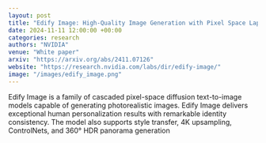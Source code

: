 ```yaml
---
layout: post
title: "Edify Image: High-Quality Image Generation with Pixel Space Laplacian Diffusion Models"
date: 2024-11-11 12:00:00 +00:00
categories: research
authors: "NVIDIA"
venue: "White paper"
arxiv: "https://arxiv.org/abs/2411.07126"
website: "https://research.nvidia.com/labs/dir/edify-image/"
image: "/images/edify_image.png"
---
```


Edify Image is a family of cascaded pixel-space diffusion text-to-image models capable of generating photorealistic images. Edify Image delivers exceptional human personalization results with remarkable identity consistency. The model also supports style transfer, 4K upsampling, ControlNets, and 360° HDR panorama generation